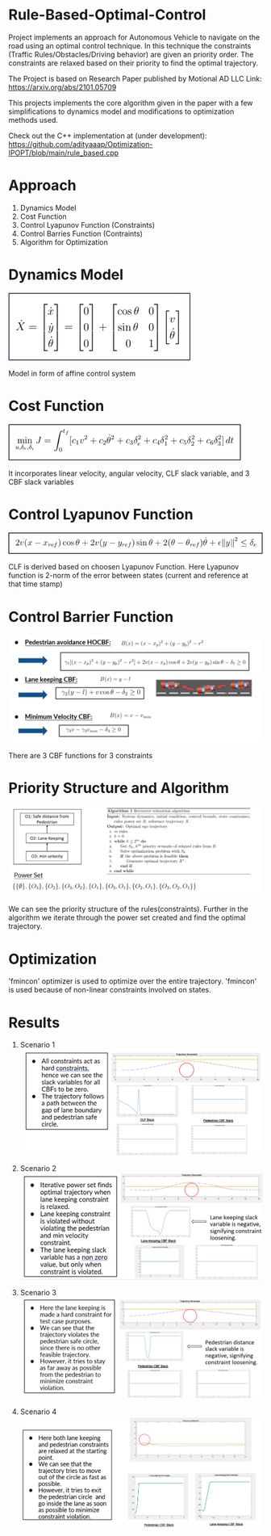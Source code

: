 # Rule-Based-Optimal-Control
Project implements an approach for Autonomous Vehicle to navigate on the road using an optimal control technique. In this technique the constraints (Traffic Rules/Obstacles/Driving behavior) are given an priority order. The constraints are relaxed based on their priority to find the optimal trajectory.

The Project is based on Research Paper published by Motional AD LLC 
Link: https://arxiv.org/abs/2101.05709

This projects implements the core algorithm given in the paper with a few simplifications to dynamics model and modifications to optimization methods used. 

Check out the C++ implementation at (under development): https://github.com/adityaaap/Optimization-IPOPT/blob/main/rule_based.cpp 

# Approach
1. Dynamics Model
2. Cost Function
3. Control Lyapunov Function (Constraints)
4. Control Barries Function (Contraints)
5. Algorithm for Optimization

# Dynamics Model
![image](./Images/model.png)

Model in form of affine control system

# Cost Function
![image](./Images/cost.png)

It incorporates linear velocity, angular velocity, CLF slack variable, and 3 CBF slack variables

# Control Lyapunov Function
![image](./Images/clf.png)

CLF is derived based on choosen Lyapunov Function. Here Lyapunov function is 2-norm of the error between states (current and reference at that time stamp)

# Control Barrier Function
![image](./Images/cbf.png)

There are 3 CBF functions for 3 constraints

# Priority Structure and Algorithm
![image](./Images/algo.png)

We can see the priority structure of the rules(constraints).
Further in the algorithm we iterate through the power set created and find the optimal trajectory.

# Optimization
'fmincon' optimizer is used to optimize over the entire trajectory. 'fmincon' is used because of non-linear constraints involved on states.

# Results
1. Scenario 1
![image](./Images/scenario1.png)



2. Scenario 2
![image](./Images/scenario2.png)



3. Scenario 3
![image](./Images/scenario3.png)



4. Scenario 4
![image](./Images/scenario4.png)



